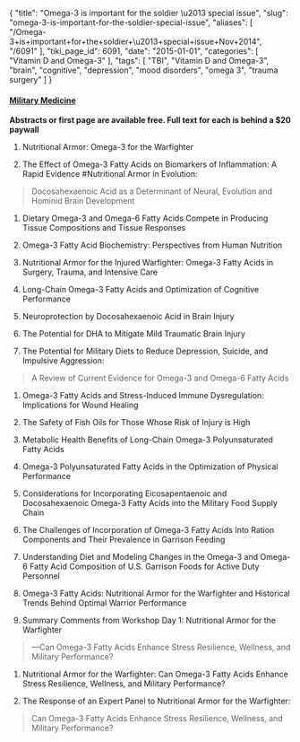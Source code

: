 {
    "title": "Omega-3 is important for the soldier \u2013 special issue",
    "slug": "omega-3-is-important-for-the-soldier-special-issue",
    "aliases": [
        "/Omega-3+is+important+for+the+soldier+\u2013+special+issue+Nov+2014",
        "/6091"
    ],
    "tiki_page_id": 6091,
    "date": "2015-01-01",
    "categories": [
        "Vitamin D and Omega-3"
    ],
    "tags": [
        "TBI",
        "Vitamin D and Omega-3",
        "brain",
        "cognitive",
        "depression",
        "mood disorders",
        "omega 3",
        "trauma surgery"
    ]
}


#### [Military Medicine ](http://publications.amsus.org/toc/milmed/179/11S)

 **Abstracts or first page are available free. Full text for each is behind a $20 paywall** 

1. Nutritional Armor: Omega-3 for the Warfighter

1. The Effect of Omega-3 Fatty Acids on Biomarkers of Inflammation: A Rapid Evidence #Nutritional Armor in Evolution: 

> Docosahexaenoic Acid as a Determinant of Neural, Evolution and Hominid Brain Development

1. Dietary Omega-3 and Omega-6 Fatty Acids Compete in Producing Tissue Compositions and Tissue Responses

1. Omega-3 Fatty Acid Biochemistry: Perspectives from Human Nutrition

1. Nutritional Armor for the Injured Warfighter: Omega-3 Fatty Acids in Surgery, Trauma, and Intensive Care

1. Long-Chain Omega-3 Fatty Acids and Optimization of Cognitive Performance

1. Neuroprotection by Docosahexaenoic Acid in Brain Injury

1. The Potential for DHA to Mitigate Mild Traumatic Brain Injury

1. The Potential for Military Diets to Reduce Depression, Suicide, and Impulsive Aggression:

> A Review of Current Evidence for Omega-3 and Omega-6 Fatty Acids

1. Omega-3 Fatty Acids and Stress-Induced Immune Dysregulation: Implications for Wound Healing

1. The Safety of Fish Oils for Those Whose Risk of Injury is High

1. Metabolic Health Benefits of Long-Chain Omega-3 Polyunsaturated Fatty Acids

1. Omega-3 Polyunsaturated Fatty Acids in the Optimization of Physical Performance

1. Considerations for Incorporating Eicosapentaenoic and Docosahexaenoic Omega-3 Fatty Acids into the Military Food Supply Chain

1. The Challenges of Incorporation of Omega-3 Fatty Acids Into Ration Components and Their Prevalence in Garrison Feeding

1. Understanding Diet and Modeling Changes in the Omega-3 and Omega-6 Fatty Acid Composition of U.S. Garrison Foods for Active Duty Personnel

1. Omega-3 Fatty Acids: Nutritional Armor for the Warfighter and Historical Trends Behind Optimal Warrior Performance

1. Summary Comments from Workshop Day 1: Nutritional Armor for the Warfighter

> —Can Omega-3 Fatty Acids Enhance Stress Resilience, Wellness, and Military Performance?

1. Nutritional Armor for the Warfighter: Can Omega-3 Fatty Acids Enhance Stress Resilience, Wellness, and Military Performance?

1. The Response of an Expert Panel to Nutritional Armor for the Warfighter: 

> Can Omega-3 Fatty Acids Enhance Stress Resilience, Wellness, and Military Performance?